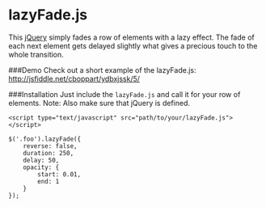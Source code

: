 lazyFade.js
======

This [jQuery](http://www.jquery.com) simply fades a row of elements with a lazy effect. The fade of each next element gets delayed slightly what gives a precious touch to the whole transition.

###Demo
Check out a short example of the lazyFade.js:<br>
http://jsfiddle.net/cboppart/ydbxjssk/5/

###Installation
Just include the `lazyFade.js` and call it for your row of elements.
Note: Also make sure that jQuery is defined.

```
<script type="text/javascript" src="path/to/your/lazyFade.js"></script>
```
```
$('.foo').lazyFade({
	reverse: false,
	duration: 250,
	delay: 50,
	opacity: {
		start: 0.01,
		end: 1
	}
});
```
